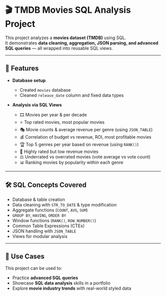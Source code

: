 # 🎬 TMDB Movies SQL Analysis Project

This project analyzes a **movies dataset (TMDB)** using SQL.  
It demonstrates **data cleaning, aggregation, JSON parsing, and advanced SQL queries** — all wrapped into reusable SQL views.  

---

## 📂 Features

- **Database setup**
  - Created `movies` database
  - Cleaned `release_date` column and fixed data types

- **Analysis via SQL Views**
  - 🎞️ Movies per year & per decade
  - ⭐ Top rated movies, most popular movies
  - 🎭 Movie counts & average revenue per genre (using `JSON_TABLE`)
  - 💰 Correlation of budget vs revenue, ROI, most profitable movies
  - 🏆 Top 5 genres per year based on revenue (using `RANK()`)
  - 🔎 Highly rated but low revenue movies
  - ⚖️ Underrated vs overrated movies (vote average vs vote count)
  - 📊 Ranking movies by popularity within each genre

---

## 🛠️ SQL Concepts Covered
- Database & table creation
- Data cleaning with `STR_TO_DATE` & type modification
- Aggregate functions (`COUNT`, `AVG`, `SUM`)
- `GROUP BY`, `HAVING`, `ORDER BY`
- Window functions (`RANK()`, `ROW_NUMBER()`)
- Common Table Expressions (CTEs)
- JSON handling with `JSON_TABLE`
- Views for modular analysis

---

## 🚀 Use Cases
This project can be used to:
- Practice **advanced SQL queries**
- Showcase **SQL data analysis** skills in a portfolio
- Explore **movie industry trends** with real-world styled data

